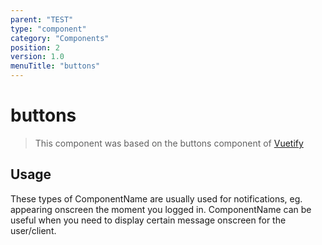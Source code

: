 ```yaml
---
parent: "TEST"
type: "component"
category: "Components"
position: 2
version: 1.0
menuTitle: "buttons"
---
```


# buttons

>This component was based on the buttons component of [Vuetify](https://vuetifyjs.com/en/components/buttons/ "Vuetify's buttons component")

## Usage

These types of ComponentName are usually used for notifications, eg. appearing onscreen the moment you logged in. ComponentName can be useful when you need to display certain message onscreen for the user/client.

<!-- Component template need to be here -->
<DocComponent :file="'TEST/buttons/TEST_buttons-usage'"/>





